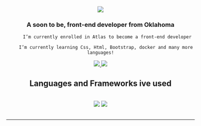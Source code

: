 
<h1 align="center">
    <img src="https://readme-typing-svg.herokuapp.com/?font=Righteous&size=35&center=true&vCenter=true&width=500&height=70&duration=4000&lines=Hi+There!+👋;+I'm+Eve!;+I'ts+Nice+To+Meet+You!;+I+Hope+You+Have+A+Good+Day!" />
</h1>

<h3 align="center">A soon to be, front-end developer from Oklahoma</h3>
<div align="center">
 
          I’m currently enrolled in Atlas to become a front-end developer 
 
        I’m currently learning Css, Html, Bootstrap, docker and many more languages!
        
 </div>

 <div align="center"> 
  <a href="mailto:EveBaker0162@gmail.com">
    <img src="https://img.shields.io/badge/Gmail-333333?style=for-the-badge&logo=gmail&logoColor=red" />
  </a>
  <a href="https://www.linkedin.com/in/eve-baker-24b0111b5" target="_blank">
    <img src="https://img.shields.io/badge/LinkedIn-0077B5?style=for-the-badge&logo=linkedin&logoColor=white" target="_blank" />
  </a>
  <!--<a href="https://salesp07.github.io" target="_blank">
     <img src="https://img.shields.io/badge/Portfolio-FF5722?style=for-the-badge&logo=todoist&logoColor=white" target="_blank" /> 
  </a>
</div>-->

<h2 align="center">Languages and Frameworks ive used</h2>
<br/>
<div align="center">
    <img src="https://skillicons.dev/icons?i=bootstrap,html,css,javascript,c,flask,bash,python,sass,react"/>
    <img src="https://skillicons.dev/icons?i=vscode,github,figma,mysql,Nosql,git" /><br>
</div>

<br/>
<hr/>
</hr>
<!-- <p><img align="center" src="https://github-readme-stats.vercel.app/api/top-langs?username=EveBaker&show_icons=true&locale=en&layout=compact" alt="EveBaker" /></p> -->


